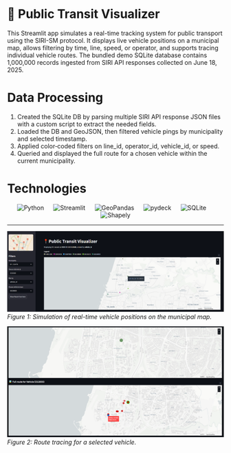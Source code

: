 # 📍 Public Transit Visualizer
This Streamlit app simulates a real-time tracking system for public transport using the SIRI-SM protocol. It displays live vehicle positions on a municipal map, allows filtering by time, line, speed, or operator, and supports tracing individual vehicle routes. The bundled demo SQLite database contains 1,000,000 records ingested from SIRI API responses collected on June 18, 2025.

# Data Processing
1. Created the SQLite DB by parsing multiple SIRI API response JSON files with a custom script to extract the needed fields.
2. Loaded the DB and GeoJSON, then filtered vehicle pings by municipality and selected timestamp.
3. Applied color‐coded filters on line_id, operator_id, vehicle_id, or speed.
4. Queried and displayed the full route for a chosen vehicle within the current municipality.

# Technologies
<p align="center">
    <img src="https://img.shields.io/badge/Python-3.11-blue?logo=python" alt="Python" />
  &emsp;
    <img src="https://img.shields.io/badge/Streamlit-1.46.1-orange?logo=streamlit" alt="Streamlit" />
  &emsp;
    <img src="https://img.shields.io/badge/GeoPandas-1.1.1-teal?logo=geopandas" alt="GeoPandas" />
  &emsp;
    <img src="https://img.shields.io/badge/pydeck-0.9.1-blue?logo=deckdotgl" alt="pydeck" />
  &emsp;
    <img src="https://img.shields.io/badge/SQLite-3.42-lightgrey?logo=sqlite" alt="SQLite" />
  &emsp;
    <img src="https://img.shields.io/badge/Shapely-2.1.1-green" alt="Shapely" />
</p>

---

![Main View](assets/main_view.png)  
*Figure 1: Simulation of real-time vehicle positions on the municipal map.*

![Route Tracing View](assets/route_tracing_view.png)  
*Figure 2: Route tracing for a selected vehicle.*